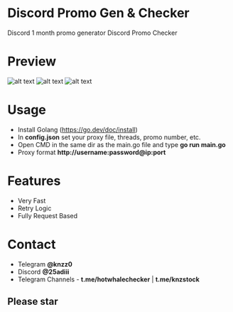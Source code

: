 # Discord Promo Gen & Checker
Discord 1 month promo generator
Discord Promo Checker

# Preview 
![alt text](https://i.postimg.cc/x822w5SZ/image.png)
![alt text](https://i.postimg.cc/vHSn52wM/image.png)
![alt text](https://i.postimg.cc/D00rK93j/image.png)

# Usage

* Install Golang (https://go.dev/doc/install)
* In **config.json** set your proxy file, threads, promo number, etc.
* Open CMD in the same dir as the main.go file and type **go run main.go**
* Proxy format **http://username:password@ip:port**

# Features

* Very Fast 
* Retry Logic
* Fully Request Based

# Contact

* Telegram **@knzz0**
* Discord **@25adiii**
* Telegram Channels - **t.me/hotwhalechecker** | **t.me/knzstock**

## Please star 
